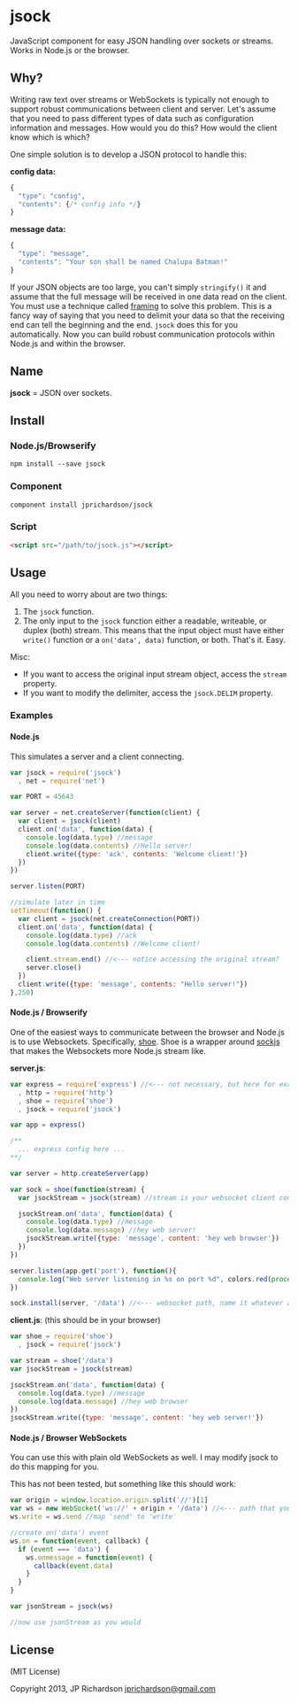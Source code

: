 jsock
=====

JavaScript component for easy JSON handling over sockets or streams. Works in Node.js or the browser.


Why?
----

Writing raw text over streams or WebSockets is typically not enough to support robust communications between client and server. Let's assume that you need to pass different types of data such as configuration information and messages. How would you do this? How would the client know which is which?

One simple solution is to develop a JSON protocol to handle this:


**config data:**
```js
{
  "type": "config",
  "contents": {/* config info */}
}
```

**message data:**
```js
{
  "type": "message",
  "contents": "Your son shall be named Chalupa Batman!"
}
```

If your JSON objects are too large, you can't simply `stringify()` it and assume that the full message will be received in one data read on the client. You must use a technique called [framing][framing] to solve this problem. This is a fancy way of saying that you need to delimit your data so that the receiving end can tell the beginning and the end. `jsock` does this for you automatically. Now you can build robust communication protocols within Node.js and within the browser.



Name
----

**jsock** = JSON over sockets.



Install
-------

### Node.js/Browserify

    npm install --save jsock


### Component

    component install jprichardson/jsock

### Script

```html
<script src="/path/to/jsock.js"></script>
```


Usage
-----

All you need to worry about are two things:

1. The `jsock` function.
2. The only input to the `jsock` function either a readable, writeable, or duplex (both) stream. This means that the input object must have either `write()` function or a `on('data', data)` function, or both. That's it. Easy.


Misc:

- If you want to access the original input stream object, access the `stream` property.
- If you want to modify the delimiter, access the `jsock.DELIM` property.


### Examples


#### Node.js

This simulates a server and a client connecting.

```js
var jsock = require('jsock')
  , net = require('net')

var PORT = 45643

var server = net.createServer(function(client) {
  var client = jsock(client)
  client.on('data', function(data) {
    console.log(data.type) //message
    console.log(data.contents) //Hello server!
    client.write({type: 'ack', contents: 'Welcome client!'})
  })
})

server.listen(PORT)

//simulate later in time
setTimeout(function() {
  var client = jsock(net.createConnection(PORT))
  client.on('data', function(data) {
    console.log(data.type) //ack
    console.log(data.contents) //Welcome client!

    client.stream.end() //<--- notice accessing the original stream?
    server.close()
  })
  client.write({type: 'message', contents: "Hello server!"})
},250)
```

#### Node.js / Browserify

One of the easiest ways to communicate between the browser and Node.js is to use Websockets. Specifically, [shoe](https://github.com/substack/shoe). Shoe is a wrapper around [sockjs](https://github.com/sockjs) that makes the Websockets more Node.js stream like.

**server.js**:
```js
var express = require('express') //<--- not necessary, but here for example
  , http = require('http')
  , shoe = require('shoe')
  , jsock = require('jsock')

var app = express()

/**
  ... express config here ...
**/

var server = http.createServer(app)

var sock = shoe(function(stream) {
  var jsockStream = jsock(stream) //stream is your websocket client connecting

  jsockStream.on('data', function(data) {
    console.log(data.type) //message
    console.log(data.message) //hey web server!
    jsockStream.write({type: 'message', content: 'hey web browser'})
  })
})

server.listen(app.get('port'), function(){
  console.log("Web server listening in %s on port %d", colors.red(process.env.NODE_ENV), app.get('port'));
})

sock.install(server, '/data') //<--- websocket path, name it whatever as long as it doesn't conflict with your express routes
```

**client.js**: (this should be in your browser)
```js
var shoe = require('shoe')
  , jsock = require('jsock')

var stream = shoe('/data')
var jsockStream = jsock(stream)

jsockStream.on('data', function(data) {
  console.log(data.type) //message
  console.log(data.message) //hey web browser
})
jsockStream.write({type: 'message', content: 'hey web server!'})
```


#### Node.js / Browser WebSockets

You can use this with plain old WebSockets as well.  I may modify jsock to do this mapping for you.

This has not been tested, but something like this should work:

```js
var origin = window.location.origin.split('//')[1]
var ws = new WebSocket('ws://' + origin + '/data') //<--- path that you define on the server
ws.write = ws.send //map 'send' to 'write'

//create on('data') event
ws.on = function(event, callback) {
  if (event === 'data') {
    ws.onmessage = function(event) {
      callback(event.data)
    }
  }
}

var jsonStream = jsock(ws) 

//now use jsonStream as you would

```



License
-------

(MIT License)

Copyright 2013, JP Richardson  <jprichardson@gmail.com>

[framing]: http://en.wikipedia.org/wiki/Frame_(networking)


